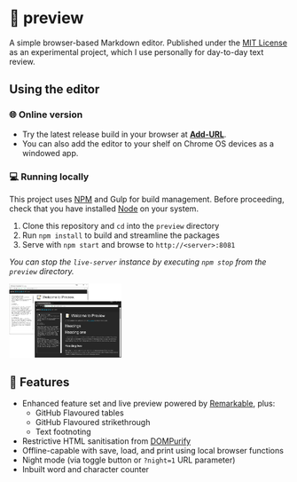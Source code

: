 # 📝 preview
A simple browser-based Markdown editor. Published under the [MIT License](https://github.com/yasinS/preview/blob/master/LICENSE) as an experimental project, which I use personally for day-to-day text review.

## Using the editor
### 🌐 Online version
* Try the latest release build in your browser at **[Add-URL]()**.
* You can also add the editor to your shelf on Chrome OS devices as a windowed app.

### 💻 Running locally
This project uses [NPM](https://www.npmjs.com/) and Gulp for build management. Before proceeding, check that you have installed [Node](https://nodejs.org/en/download/package-manager) on your system.

1. Clone this repository and `cd` into the `preview` directory
2. Run `npm install` to build and streamline the packages
3. Serve with `npm start` and browse to `http://<server>:8081`

_You can stop the `live-server` instance by executing `npm stop` from the `preview` directory._

<img src="readme.png" width="40%">

## 📓 Features
* Enhanced feature set and live preview powered by [Remarkable](https://github.com/jonschlinkert/remarkable), plus: 
  * GitHub Flavoured tables
  * GitHub Flavoured strikethrough
  * Text footnoting
* Restrictive HTML sanitisation from [DOMPurify](https://github.com/cure53/DOMpurify)
* Offline-capable with save, load, and print using local browser functions
* Night mode (via toggle button or `?night=1` URL parameter)
* Inbuilt word and character counter
